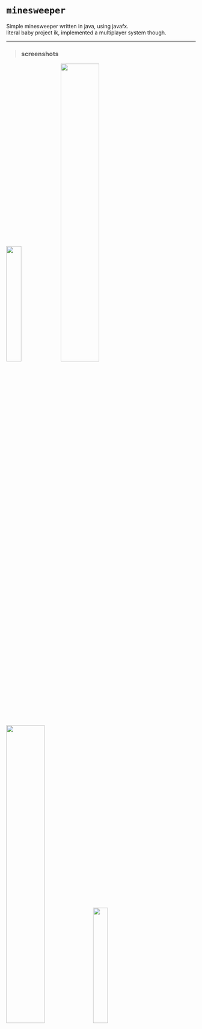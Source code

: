# `minesweeper`
Simple minesweeper written in java, using javafx. \
literal baby project ik, implemented a multiplayer system though.
***
> ### screenshots
<img src="https://github.com/user-attachments/assets/ee414698-ddcc-4aca-8681-f4138ce00f61" width="28%" height="28%">
<img src="https://github.com/user-attachments/assets/4a282831-f796-4972-b588-1957e41b8875" width="45%" height="45%">
<img src="https://github.com/user-attachments/assets/5b67a024-094a-4361-a78e-88e227e9b6ef" width="45%" height="45%">
<img src="https://github.com/user-attachments/assets/ca182e43-c71b-4826-a2e2-985951e38e08" width="28%" height="28%">



